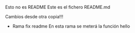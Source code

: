 Esto no es README
Este es el fichero README.md

Cambios desde otra copia!!!
- Rama fix readme
En esta rama se meterá la función hello

